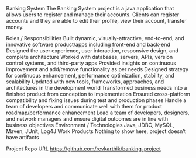 Banking System
The Banking System project is a java application that allows users to register and manage their accounts. Clients can register accounts and they are able to edit their profile, view their account, transfer money.

Roles / Responsibilities 
Built dynamic, visually-attractive, end-to-end, and innovative software product/apps including front-end and back-end
Designed the user experience, user interaction, responsive design, and complete architecture
Worked with databases, servers, APIs, version control systems, and third-party apps
Provided insights on continuous improvement and add/remove functionality as per needs
Designed strategy for continuous enhancement, performance optimization, stability, and scalability
Updated with new tools, frameworks, approaches, and architectures in the development world
Transformed business needs into a finished product from conception to implementation
Ensured cross-platform compatibility and fixing issues during test and production phases
Handle a team of developers and communicate well with them for product roadmap/performance enhancement
Lead a team of developers, designers, and network managers and ensure digital outcomes are in line with business objectives
Environment / Technologies 
Java, JDBC, MySQL, Maven, JUnit, Log4J
Work Products 
Nothing to show here, project doesn't have artifacts

Project Repo URL 
https://github.com/revkarthik/banking-project
